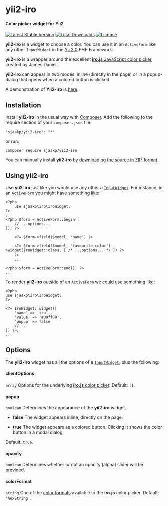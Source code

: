 yii2-iro
========

#### Color picker widget for Yii2 ####

[![Latest Stable Version](https://poser.pugx.org/sjaakp/yii2-iro/v/stable)](https://packagist.org/packages/sjaakp/yii2-iro)
[![Total Downloads](https://poser.pugx.org/sjaakp/yii2-iro/downloads)](https://packagist.org/packages/sjaakp/yii2-iro)
[![License](https://poser.pugx.org/sjaakp/yii2-iro/license)](https://packagist.org/packages/sjaakp/yii2-iro)

**yii2-iro** is a widget to choose a color. You can use it in an `ActiveForm` 
like any other `InputWidget` in the [Yii 2.0](https://www.yiiframework.com/ "Yii") PHP Framework.

**yii2-iro** is a wrapper around the excellent [**iro.js** JavaScript color picker](https://iro.js.org/),
 created by James Daniel.

**yii2-iro** can appear in two modes: inline (directly in the page) 
or in a popup-dialog that opens when a colored button is clicked.

A demonstration of **Yii2-iro** is [here](http://www.sjaakpriester.nl/software/iro).

## Installation ##

Install **yii2-iro** in the usual way with [Composer](https://getcomposer.org/). 
Add the following to the require section of your `composer.json` file:

`"sjaakp/yii2-iro": "*"` 

or run:

`composer require sjaakp/yii2-iro` 

You can manually install **yii2-iro** by [downloading the source in ZIP-format](https://github.com/sjaakp/yii2-iro/archive/master.zip).

## Using yii2-iro ##

Use **yii2-iro** just like you would use any other a [`InputWidget`](https://www.yiiframework.com/doc/api/2.0/yii-widgets-inputwidget "Yii Framework").
 For instance, in an [`ActiveForm`](https://www.yiiframework.com/doc/api/2.0/yii-widgets-activeform) 
 you might have something like:

	<?php
	    use sjaakp\iro\IroWidget;
	?>
    ...
    <?php $form = ActiveForm::begin([
        // ...options...
    ]); ?>
    
        <?= $form->field($model, 'name') ?>
        
        <?= $form->field($model, 'favourite_color')->widget(IroWidget::class, [ /* ...options... */ ]) ?>
        ?>
        ...
	
	<?php $form = ActiveForm::end(); ?>
	...
        

To render **yii2-iro** outside of an `ActiveForm` we could use something like:

	<?php
	use sjaakp\iro\IroWidget;
	?>
	...
    <?= IroWidget::widget([
        'name' => 'iro',
        'value' => '#00ff00',
        'popup' => false
        // ...
    ]) ?>;
	...


## Options ##

The **yii2-iro** widget has all the options of a [`InputWidget`](https://www.yiiframework.com/doc/api/2.0/yii-widgets-inputwidget "Yii Framework"),
 plus the following:

#### clientOptions ####

`array` Options for the underlying [**iro.js** color picker](https://iro.js.org/guide.html#color-picker-options).
 Default: `[]`.

#### popup ####

`boolean` Determines the appearance of the **yii2-iro** widget.

- **false** The widget appears inline, directly on the page.
 
- **true** The widget appears as a colored button. Clicking it shows the color button in a modal dialog.

Default: `true`.

#### opacity ####

`boolean` Determines whether or not an opacity (alpha) slider will be provided.

#### colorFormat ####

`string` One of the [color formats](https:https://iro.js.org/color_api.html#supported-color-formats) available to the **iro.js** color picker.
Default: `'hexString'`.

